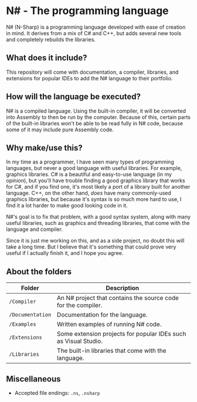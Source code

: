 # N# - The programming language
N# (N-Sharp) is a programming language developed with ease of creation in mind. It derives from a mix of C# and C++, but adds several new tools and completely rebuilds the libraries.

## What does it include?

This repository will come with documentation, a compiler, libraries, and extensions for popular IDEs to add the N# language to their portfolio.

## How will the language be executed?
N# is a compiled language. Using the built-in compiler, it will be converted into Assembly to then be run by the computer. Because of this, certain parts of the built-in libraries won't be able to be read fully in N# code, because some of it may include pure Assembly code.

## Why make/use this?
In my time as a programmer, I have seen many types of programming languages, but never a good language with useful libraries. For example, graphics libraries. C# is a beautiful and easy-to-use language (in my opinion), but you'll have trouble finding a good graphics library that works for C#, and if you find one, it's most likely a port of a library built for another language. C++, on the other hand, *does* have many commonly-used graphics libraries, but because it's syntax is so much more hard to use, I find it a lot harder to make good looking code in it.

N#'s goal is to fix that problem, with a good syntax system, along with many useful libraries, such as graphics and threading libraries, that come with the language and compiler.

Since it is just me working on this, and as a side project, no doubt this will take a long time. But I believe that it's something that could prove very useful if I actually finish it, and I hope you agree.

## About the folders
| Folder | Description |
| - | - |
| `/Compiler` | An N# project that contains the source code for the compiler. |
| `/Documentation` | Documentation for the language. |
| `/Examples` | Written examples of running N# code. |
| `/Extensions` | Some extension projects for popular IDEs such as Visual Studio. |
| `/Libraries` | The built-in libraries that come with the language. |

## Miscellaneous
- Accepted file endings: `.ns`, `.nsharp`
